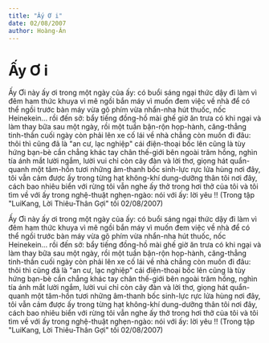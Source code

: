 ```yaml
---
title: "Ấy Ơ i"
date: 02/08/2007
author: Hoàng-Ân
---
```


# Ấy Ơ i

Ấy Ơi
này ấy ơi
trong một ngày của ấy:
có buổi sáng ngại thức dậy đi làm
vì đêm ham thức khuya
vì mê ngồi bắn máy
vì muốn đem việc về nhà
để có thể ngồi trước bàn máy
vừa gõ phím vừa nhẩn-nha
hút thuốc, nốc Heinekein...
rồi đến sở: bẩy tiếng đồng-hồ mài ghế
giờ ăn trưa có khi ngại và làm thay bữa
sau một ngày, rồi một tuần bận-rộn
họp-hành, căng-thẳng tinh-thần
cuối ngày còn phải lên xe cố lái về nhà
chẳng còn muốn đi đâu:
thôi thì cũng đã là "an cư, lạc nghiệp"
cái điện-thoại bốc lên cũng là tùy hứng
bạn-bè cần chẳng khác tay chân
thế-giới bên ngoài trăm hồng, nghìn tía
ánh mắt lười ngắm, lười vui
chỉ còn cây đàn và lời thơ, giọng hát
quẩn-quanh một tâm-hồn tươi
những âm-thanh bốc sinh-lực rực lửa hùng
nơi đây, tôi vẫn cảm được ấy
trong từng hạt không-khí dung-dưỡng thân tôi
nơi đây, cách bao nhiêu biển với rừng
tôi vẫn nghe ấy thở trong hơi thở của tôi
và tôi tìm về với ấy
trong nghệ-thuật nghẹn-ngào:
nói với ấy: lời yêu !!
(Trong tập "LuiKang, Lời Thiêu-Thân Gợi"
  tối 02/08/2007)

Ấy Ơi
này ấy ơi
trong một ngày của ấy:
có buổi sáng ngại thức dậy đi làm
vì đêm ham thức khuya
vì mê ngồi bắn máy
vì muốn đem việc về nhà
để có thể ngồi trước bàn máy
vừa gõ phím vừa nhẩn-nha
hút thuốc, nốc Heinekein...
rồi đến sở: bẩy tiếng đồng-hồ mài ghế
giờ ăn trưa có khi ngại và làm thay bữa
sau một ngày, rồi một tuần bận-rộn
họp-hành, căng-thẳng tinh-thần
cuối ngày còn phải lên xe cố lái về nhà
chẳng còn muốn đi đâu:
thôi thì cũng đã là "an cư, lạc nghiệp"
cái điện-thoại bốc lên cũng là tùy hứng
bạn-bè cần chẳng khác tay chân
thế-giới bên ngoài trăm hồng, nghìn tía
ánh mắt lười ngắm, lười vui
chỉ còn cây đàn và lời thơ, giọng hát
quẩn-quanh một tâm-hồn tươi
những âm-thanh bốc sinh-lực rực lửa hùng
nơi đây, tôi vẫn cảm được ấy
trong từng hạt không-khí dung-dưỡng thân tôi
nơi đây, cách bao nhiêu biển với rừng
tôi vẫn nghe ấy thở trong hơi thở của tôi
và tôi tìm về với ấy
trong nghệ-thuật nghẹn-ngào:
nói với ấy: lời yêu !!
(Trong tập "LuiKang, Lời Thiêu-Thân Gợi"
  tối 02/08/2007)
